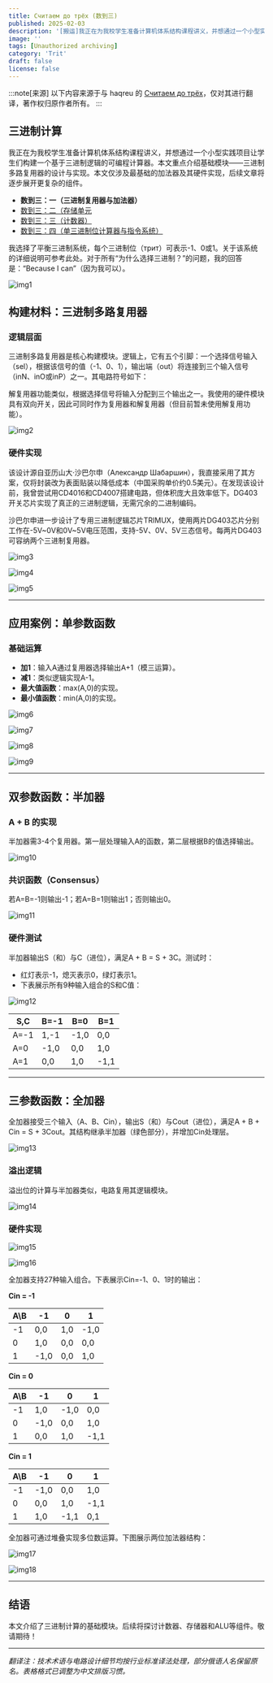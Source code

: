 ```yaml
---
title: Считаем до трёх (数到三)
published: 2025-02-03
description: '[搬运]我正在为我校学生准备计算机体系结构课程讲义，并想通过一个小型实践项目让学生们构建一个基于三进制逻辑的可编程计算器。本文重点介绍......'
image: ''
tags: [Unauthorized archiving]
category: 'Trit'
draft: false 
license: false
---
```

:::note[来源]
以下内容来源于与 haqreu 的 [Считаем до трёх](https://habr.com/ru/articles/324062/)，仅对其进行翻译，著作权归原作者所有。
:::
## 三进制计算

我正在为我校学生准备计算机体系结构课程讲义，并想通过一个小型实践项目让学生们构建一个基于三进制逻辑的可编程计算器。本文重点介绍基础模块——三进制多路复用器的设计与实现。本文仅涉及最基础的加法器及其硬件实现，后续文章将逐步展开更复杂的组件。


- **数到三：一（三进制复用器与加法器）**
- [数到三：二（存储单元](https://blog.project-starfield.cn/posts/trit/trit-haqreu-2/)
- [数到三：三（计数器）](https://blog.project-starfield.cn/posts/trit/trit-haqreu-3/)
- [数到三：四（单三进制位计算器与指令系统）](https://blog.project-starfield.cn/posts/trit/trit-haqreu-4/)

我选择了平衡三进制系统，每个三进制位（трит）可表示-1、0或1。关于该系统的详细说明可参考此处。对于所有“为什么选择三进制？”的问题，我的回答是：“Because I can”（因为我可以）。

![img1](https://github.com/HoshiriAki/hoshiriaki.github.io/blob/main/src/content/posts/Trit/img/Trithaqreu1img1.jpg?raw=true)

## 构建材料：三进制多路复用器

### 逻辑层面

三进制多路复用器是核心构建模块。逻辑上，它有五个引脚：一个选择信号输入（sel），根据该信号的值（-1、0、1），输出端（out）将连接到三个输入信号（inN、inO或inP）之一。其电路符号如下：

解复用器功能类似，根据选择信号将输入分配到三个输出之一。我使用的硬件模块具有双向开关，因此可同时作为复用器和解复用器（但目前暂未使用解复用功能）。

![img2](https://github.com/HoshiriAki/hoshiriaki.github.io/blob/main/src/content/posts/Trit/img/Trithaqreu1img2.png?raw=true)

### 硬件实现

该设计源自亚历山大·沙巴尔申（Александр Шабаршин），我直接采用了其方案，仅将封装改为表面贴装以降低成本（中国采购单价约0.5美元）。在发现该设计前，我曾尝试用CD4016和CD4007搭建电路，但体积庞大且效率低下。DG403开关芯片实现了真正的三进制逻辑，无需冗余的二进制编码。

沙巴尔申进一步设计了专用三进制逻辑芯片TRIMUX，使用两片DG403芯片分别工作在-5V~0V和0V~5V电压范围，支持-5V、0V、5V三态信号。每两片DG403可容纳两个三进制复用器。

![img3](https://github.com/hoshiriaki/hoshiriaki.github.io/blob/main/src/content/posts/Trit/img/Trithaqreu1img3.png?raw=true)

![img4](https://github.com/hoshiriaki/hoshiriaki.github.io/blob/main/src/content/posts/Trit/img/Trithaqreu1img4.jpg?raw=true)

![img5](https://github.com/HoshiriAki/hoshiriaki.github.io/blob/main/src/content/posts/Trit/img/Trithaqreu1img5.png?raw=true)

---

## 应用案例：单参数函数

### 基础运算

- **加1**：输入A通过复用器选择输出A+1（模三运算）。
- **减1**：类似逻辑实现A-1。
- **最大值函数**：max(A,0)的实现。
- **最小值函数**：min(A,0)的实现。

![img6](https://github.com/HoshiriAki/hoshiriaki.github.io/blob/main/src/content/posts/Trit/img/Trithaqreu1img6.png?raw=true)

![img7](https://github.com/HoshiriAki/hoshiriaki.github.io/blob/main/src/content/posts/Trit/img/Trithaqreu1img7.png?raw=true)

![img8](https://github.com/HoshiriAki/hoshiriaki.github.io/blob/main/src/content/posts/Trit/img/Trithaqreu1img8.png?raw=true)

![img9](https://github.com/HoshiriAki/hoshiriaki.github.io/blob/main/src/content/posts/Trit/img/Trithaqreu1img9.png?raw=true)

---

## 双参数函数：半加器

### A + B 的实现

半加器需3-4个复用器。第一层处理输入A的函数，第二层根据B的值选择输出。

![img10](https://github.com/HoshiriAki/hoshiriaki.github.io/blob/main/src/content/posts/Trit/img/Trithaqreu1img10.png?raw=true)

### 共识函数（Consensus）

若A=B=-1则输出-1；若A=B=1则输出1；否则输出0。

![img11](https://github.com/HoshiriAki/hoshiriaki.github.io/blob/main/src/content/posts/Trit/img/Trithaqreu1img11.png?raw=true)

### 硬件测试

半加器输出S（和）与C（进位），满足A + B = S + 3C。测试时：

- 红灯表示-1，熄灭表示0，绿灯表示1。
- 下表展示所有9种输入组合的S和C值：

![img12](https://github.com/HoshiriAki/hoshiriaki.github.io/blob/main/src/content/posts/Trit/img/Trithaqreu1img12.jpg?raw=true)

| S,C | B=-1 | B=0 | B=1 |
| --- | --- | --- | --- |
| A=-1 | 1,-1 | -1,0 | 0,0 |
| A=0 | -1,0 | 0,0 | 1,0 |
| A=1 | 0,0 | 1,0 | -1,1 |

---

## 三参数函数：全加器

全加器接受三个输入（A、B、Cin），输出S（和）与Cout（进位），满足A + B + Cin = S + 3Cout。其结构继承半加器（绿色部分），并增加Cin处理层。

![img13](https://github.com/HoshiriAki/hoshiriaki.github.io/blob/main/src/content/posts/Trit/img/Trithaqreu1img13.png?raw=true)

### 溢出逻辑

溢出位的计算与半加器类似，电路复用其逻辑模块。

![img14](https://github.com/HoshiriAki/hoshiriaki.github.io/blob/main/src/content/posts/Trit/img/Trithaqreu1img14.png?raw=true)

### 硬件实现

![img15](https://github.com/HoshiriAki/hoshiriaki.github.io/blob/main/src/content/posts/Trit/img/Trithaqreu1img15.png?raw=true)

![img16](https://github.com/HoshiriAki/hoshiriaki.github.io/blob/main/src/content/posts/Trit/img/Trithaqreu1img16.jpg?raw=true)

全加器支持27种输入组合。下表展示Cin=-1、0、1时的输出：

**Cin = -1**

| A\B | -1 | 0 | 1 |
| --- | --- | --- | --- |
| -1 | 0,0 | 1,0 | -1,0 |
| 0 | 1,0 | 0,0 | 0,0 |
| 1 | -1,0 | 0,0 | 1,0 |

**Cin = 0**

| A\B | **-1** | **0** | **1** |
| --- | --- | --- | --- |
| -1 | 1,0 | -1,0 | 0,0 |
| 0 | -1,0 | 0,0 | 1,0 |
| 1 | 0,0 | 1,0 | -1,1 |

**Cin = 1**

| A\B | -1 | 0 | 1 |
| --- | --- | --- | --- |
| -1 | -1,0 | 0,0 | 1,0 |
| 0 | 0,0 | 1,0 | -1,1 |
| 1 | 1,0 | -1,1 | 0,1 |

全加器可通过堆叠实现多位数运算。下图展示两位加法器结构：

![img17](https://github.com/HoshiriAki/hoshiriaki.github.io/blob/main/src/content/posts/Trit/img/Trithaqreu1img17.jpg?raw=true)

![img18](https://github.com/HoshiriAki/hoshiriaki.github.io/blob/main/src/content/posts/Trit/img/Trithaqreu1img18.jpg?raw=true)

---

## 结语

本文介绍了三进制计算的基础模块。后续将探讨计数器、存储器和ALU等组件。敬请期待！

---

*翻译注：技术术语与电路设计细节均按行业标准译法处理，部分俄语人名保留原名。表格格式已调整为中文排版习惯。*